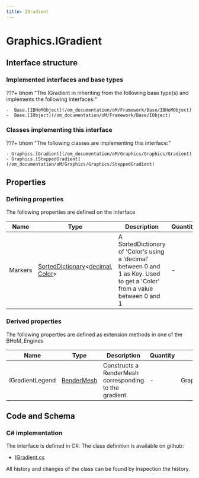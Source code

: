```yaml
---
title: IGradient
---
```


# Graphics.IGradient



## Interface structure

### Implemented interfaces and base types

???+ bhom "The IGradient in inheriting from the following base type(s) and implements the following interfaces:"

    -  Base.[IBHoMObject](/om_documentation/oM/Framework/Base/IBHoMObject)
    -  Base.[IObject](/om_documentation/oM/Framework/Base/IObject)


### Classes implementing this interface

???+ bhom "The following classes are implementing this interface:"

    - Graphics.[Gradient](/om_documentation/oM/Graphics/Graphics/Gradient)
    - Graphics.[SteppedGradient](/om_documentation/oM/Graphics/Graphics/SteppedGradient)


## Properties



### Defining properties

The following properties are defined on the interface

| Name             | Type             | Description      | Quantity         |
|------------------|------------------|------------------|------------------|
| Markers | [SortedDictionary](https://learn.microsoft.com/en-us/dotnet/api/System.Collections.Generic.SortedDictionary-2?view=netstandard-2.0)&lt;[decimal](https://learn.microsoft.com/en-us/dotnet/api/System.Decimal?view=netstandard-2.0), [Color](https://learn.microsoft.com/en-us/dotnet/api/System.Drawing.Color?view=netstandard-2.0)&gt; | A SortedDictionary of 'Color's using a 'decimal' between 0 and 1 as Key. Used to get a 'Color' from a value between 0 and 1 | - |


### Derived properties

The following properties are defined as extension methods in one of the BHoM_Engines

| Name             | Type             | Description      | Quantity         | Engine           |
|------------------|------------------|------------------|------------------|------------------|
| IGradientLegend | [RenderMesh](/om_documentation/oM/Graphics/Graphics/RenderMesh) | Constructs a RenderMesh corresponding to the gradient. | - | Graphics_Engine |


## Code and Schema

### C# implementation

The interface is defined in C#. The class definition is available on github:

- [IGradient.cs](https://github.com/BHoM/BHoM/blob/develop/Graphics_oM/Colours/IGradient.cs)

All history and changes of the class can be found by inspection the history.
